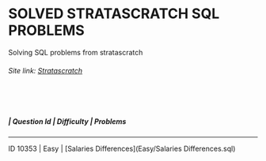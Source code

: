 # SOLVED STRATASCRATCH SQL PROBLEMS

Solving SQL problems from stratascratch 

###### Site link: [Stratascratch](https://platform.stratascratch.com/coding?code_type=1)

<br>
<br>

##### | Question Id    | Difficulty   | Problems
-------------------------------------------------------------------------------------------------------
ID 10353 | Easy  | [Salaries Differences](Easy/Salaries Differences.sql)
